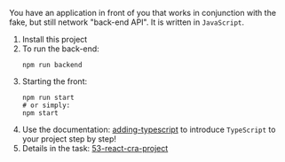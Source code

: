 You have an application in front of you that works in conjunction with the fake, 
but still network "back-end API". It is written in `JavaScript`.

1. Install this project
2. To run the back-end:
    ```shell
    npm run backend
    ```
3. Starting the front:
    ```shell
    npm run start
    # or simply:
    npm start
    ```
4. Use the documentation: [adding-typescript](https://create-react-app.dev/docs/adding-typescript/) to introduce `TypeScript` to your project step by step!
5. Details in the task: [53-react-cra-project](../5-migrate-to-ts/53-react-cra-project/REAME.md)
